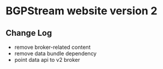 BGPStream website version 2
=============

## Change Log

- remove broker-related content
- remove data bundle dependency
- point data api to v2 broker
